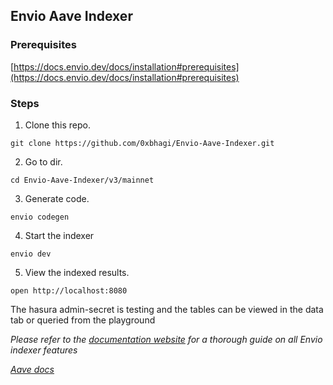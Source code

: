 ## Envio Aave Indexer
### Prerequisites
[https://docs.envio.dev/docs/installation#prerequisites](https://docs.envio.dev/docs/installation#prerequisites)
### Steps
1. Clone this repo.
``` 
git clone https://github.com/0xbhagi/Envio-Aave-Indexer.git 
``` 
2. Go to dir.
```
cd Envio-Aave-Indexer/v3/mainnet
```
3. Generate code.
```
envio codegen
```
4. Start the indexer
```
envio dev
```
5. View the indexed results.
```
open http://localhost:8080
```
The hasura admin-secret is testing and the tables can be viewed in the data tab or queried from the playground

*Please refer to the [documentation website](https://docs.envio.dev) for a thorough guide on all Envio indexer features*

*[Aave docs](https://docs.aave.com/developers/getting-started/readme)*